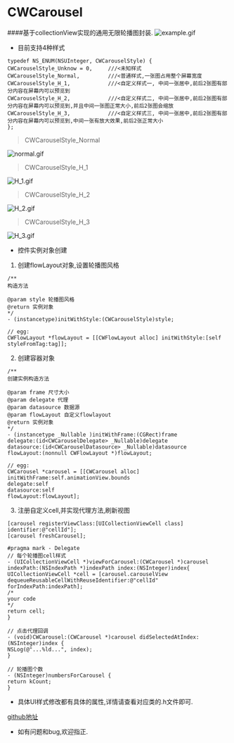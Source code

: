 # CWCarousel

####基于collectionView实现的通用无限轮播图封装.
![example.gif](https://github.com/baozoudiudiu/CWCarousel/blob/master/CWCarousel/Sources/example.gif)

* 目前支持4种样式
```
typedef NS_ENUM(NSUInteger, CWCarouselStyle) {
CWCarouselStyle_Unknow = 0,     ///<未知样式
CWCarouselStyle_Normal,         ///<普通样式,一张图占用整个屏幕宽度
CWCarouselStyle_H_1,            ///<自定义样式一, 中间一张居中,前后2张图有部分内容在屏幕内可以预览到
CWCarouselStyle_H_2,            ///<自定义样式二, 中间一张居中,前后2张图有部分内容在屏幕内可以预览到,并且中间一张图正常大小,前后2张图会缩放
CWCarouselStyle_H_3,            ///<自定义样式三, 中间一张居中,前后2张图有部分内容在屏幕内可以预览到,中间一张有放大效果,前后2张正常大小
};
```
> CWCarouselStyle_Normal

![normal.gif](https://github.com/baozoudiudiu/CWCarousel/blob/master/CWCarousel/Sources/normal.gif)

> CWCarouselStyle_H_1

![H_1.gif](https://github.com/baozoudiudiu/CWCarousel/blob/master/CWCarousel/Sources/H_1.gif)
> CWCarouselStyle_H_2

![H_2.gif](https://github.com/baozoudiudiu/CWCarousel/blob/master/CWCarousel/Sources/H_2.gif)

> CWCarouselStyle_H_3

![H_3.gif](https://github.com/baozoudiudiu/CWCarousel/blob/master/CWCarousel/Sources/H_3.gif)

* 控件实例对象创建
1. 创建flowLayout对象,设置轮播图风格
```
/**
构造方法

@param style 轮播图风格
@return 实例对象
*/
- (instancetype)initWithStyle:(CWCarouselStyle)style;

// egg:
CWFlowLayout *flowLayout = [[CWFlowLayout alloc] initWithStyle:[self styleFromTag:tag]];
```
2. 创建容器对象
```
/**
创建实例构造方法

@param frame 尺寸大小
@param delegate 代理
@param datasource 数据源
@param flowLayout 自定义flowlayout
@return 实例对象
*/
- (instancetype _Nullable )initWithFrame:(CGRect)frame
delegate:(id<CWCarouselDelegate> _Nullable)delegate
datasource:(id<CWCarouselDatasource> _Nullable)datasource
flowLayout:(nonnull CWFlowLayout *)flowLayout;

// egg:
CWCarousel *carousel = [[CWCarousel alloc] initWithFrame:self.animationView.bounds
delegate:self
datasource:self
flowLayout:flowLayout];
```
3. 注册自定义cell,并实现代理方法,刷新视图
```
[carousel registerViewClass:[UICollectionViewCell class] identifier:@"cellId"];
[carousel freshCarousel];

#pragma mark - Delegate
// 每个轮播图cell样式
- (UICollectionViewCell *)viewForCarousel:(CWCarousel *)carousel indexPath:(NSIndexPath *)indexPath index:(NSInteger)index{
UICollectionViewCell *cell = [carousel.carouselView dequeueReusableCellWithReuseIdentifier:@"cellId" forIndexPath:indexPath];
/*
your code
*/
return cell;
}

// 点击代理回调
- (void)CWCarousel:(CWCarousel *)carousel didSelectedAtIndex:(NSInteger)index {
NSLog(@"...%ld...", index);
}

// 轮播图个数
- (NSInteger)numbersForCarousel {
return kCount;
}
```
* 具体UI样式修改都有具体的属性,详情请查看对应类的.h文件即可. 

[github地址](https://github.com/baozoudiudiu/CWCarousel.git)

* 如有问题和bug,欢迎指正.
